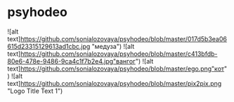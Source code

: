 # psyhodeo
![alt text]https://github.com/sonialozovaya/psyhodeo/blob/master/017d5b3ea06615d23315129613ad1cbc.jpg "медуза")
![alt text]https://github.com/sonialozovaya/psyhodeo/blob/master/c413bfdb-80e6-478e-9486-9ca4c1f7b2e4.jpg"вангог")
![alt text]https://github.com/sonialozovaya/psyhodeo/blob/master/ego.png"кот")
![alt text]https://github.com/sonialozovaya/psyhodeo/blob/master/pix2pix.png
"Logo Title Text 1")
